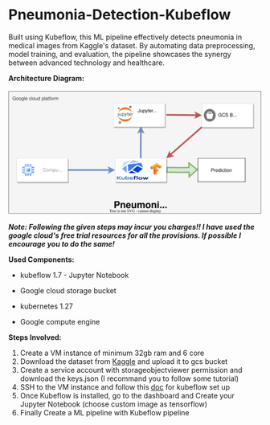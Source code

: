 # Pneumonia-Detection-Kubeflow
Built using Kubeflow, this ML pipeline effectively detects pneumonia in medical images from Kaggle's dataset. By automating data preprocessing, model training, and evaluation, the pipeline showcases the synergy between advanced technology and healthcare.

**Architecture Diagram:**<br><br>
![architecture diagram](images/architecture_diagram.svg) <br>

***Note: Following the given steps may incur you charges!! I have used the google cloud's free trial resources for all the provisions. If possible I encourage you to do the same!***

**Used Components:**
+ kubeflow 1.7 - Jupyter Notebook
- Google cloud storage bucket
* kubernetes 1.27
+ Google compute engine 

**Steps Involved:**
1. Create a VM instance of minimum 32gb ram and 6 core
1. Download the dataset from [Kaggle](https://www.kaggle.com/datasets/lasaljaywardena/pneumonia-chest-x-ray-dataset) and upload it to gcs bucket
1. Create a service account with storageobjectviewer permission and download the keys.json (I recommand you to follow some tutorial)
1. SSH to the VM instance and follow this [doc](https://charmed-kubeflow.io/docs/get-started-with-charmed-kubeflow) for kubeflow set up
1. Once Kubeflow is installed, go to the dashboard and Create your Jupyter Notebook (choose custom image as tensorflow)
1. Finally Create a ML pipeline with Kubeflow pipeline
